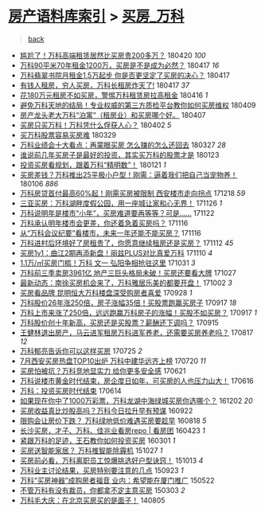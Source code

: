 [房产语料库索引](../../README.md)  > [买房_万科](买房_万科.md)
====
> [back](../README.md)

- [尴尬了！万科高端租赁居然比买房贵200多万？](http://jkwz.applinzi.com/ittc/7094000840723661840.html#%E5%B0%B4%E5%B0%AC%E4%BA%86%EF%BC%81%E4%B8%87%E7%A7%91%E9%AB%98%E7%AB%AF%E7%A7%9F%E8%B5%81%E5%B1%85%E7%84%B6%E6%AF%94%E4%B9%B0%E6%88%BF%E8%B4%B5200%E5%A4%9A%E4%B8%87%EF%BC%9F) 180420 *100* 
- [万科90平米70年租金1200万，买房是不是成为必然？](http://jkwz.applinzi.com/ittc/7092938564985947142.html#%E4%B8%87%E7%A7%9190%E5%B9%B3%E7%B1%B370%E5%B9%B4%E7%A7%9F%E9%87%911200%E4%B8%87%EF%BC%8C%E4%B9%B0%E6%88%BF%E6%98%AF%E4%B8%8D%E6%98%AF%E6%88%90%E4%B8%BA%E5%BF%85%E7%84%B6%EF%BC%9F) 180417 *16* 
- [万科翡翠书院月租金1.5万起步 你是否更坚定了买房的决心？](http://jkwz.applinzi.com/ittc/7092884793148834832.html#%E4%B8%87%E7%A7%91%E7%BF%A1%E7%BF%A0%E4%B9%A6%E9%99%A2%E6%9C%88%E7%A7%9F%E9%87%911.5%E4%B8%87%E8%B5%B7%E6%AD%A5+%E4%BD%A0%E6%98%AF%E5%90%A6%E6%9B%B4%E5%9D%9A%E5%AE%9A%E4%BA%86%E4%B9%B0%E6%88%BF%E7%9A%84%E5%86%B3%E5%BF%83%EF%BC%9F) 180417  
- [有钱人租房，穷人买房，万科长租房炸天了!](http://jkwz.applinzi.com/ittc/7092880885454210059.html#%E6%9C%89%E9%92%B1%E4%BA%BA%E7%A7%9F%E6%88%BF%EF%BC%8C%E7%A9%B7%E4%BA%BA%E4%B9%B0%E6%88%BF%EF%BC%8C%E4%B8%87%E7%A7%91%E9%95%BF%E7%A7%9F%E6%88%BF%E7%82%B8%E5%A4%A9%E4%BA%86%21) 180417 *37* 
- [花180万元租房不如买房，警惕万科租赁房拉高租金](http://jkwz.applinzi.com/ittc/7092709835756012551.html#%E8%8A%B1180%E4%B8%87%E5%85%83%E7%A7%9F%E6%88%BF%E4%B8%8D%E5%A6%82%E4%B9%B0%E6%88%BF%EF%BC%8C%E8%AD%A6%E6%83%95%E4%B8%87%E7%A7%91%E7%A7%9F%E8%B5%81%E6%88%BF%E6%8B%89%E9%AB%98%E7%A7%9F%E9%87%91) 180416 *1* 
- [避免万科天地的结局！专业权威的第三方质检平台教你如何买房维权](http://jkwz.applinzi.com/ittc/7089921142678881291.html#%E9%81%BF%E5%85%8D%E4%B8%87%E7%A7%91%E5%A4%A9%E5%9C%B0%E7%9A%84%E7%BB%93%E5%B1%80%EF%BC%81%E4%B8%93%E4%B8%9A%E6%9D%83%E5%A8%81%E7%9A%84%E7%AC%AC%E4%B8%89%E6%96%B9%E8%B4%A8%E6%A3%80%E5%B9%B3%E5%8F%B0%E6%95%99%E4%BD%A0%E5%A6%82%E4%BD%95%E4%B9%B0%E6%88%BF%E7%BB%B4%E6%9D%83) 180409  
- [房产龙头老大万科“泊寓”（租房业）和买房哪个好。](http://jkwz.applinzi.com/ittc/7089270727381615623.html#%E6%88%BF%E4%BA%A7%E9%BE%99%E5%A4%B4%E8%80%81%E5%A4%A7%E4%B8%87%E7%A7%91%E2%80%9C%E6%B3%8A%E5%AF%93%E2%80%9D%EF%BC%88%E7%A7%9F%E6%88%BF%E4%B8%9A%EF%BC%89%E5%92%8C%E4%B9%B0%E6%88%BF%E5%93%AA%E4%B8%AA%E5%A5%BD%E3%80%82) 180407  
- [买房只买万科！万科凭什么俘获人心？](http://jkwz.applinzi.com/ittc/7087366902890628103.html#%E4%B9%B0%E6%88%BF%E5%8F%AA%E4%B9%B0%E4%B8%87%E7%A7%91%EF%BC%81%E4%B8%87%E7%A7%91%E5%87%AD%E4%BB%80%E4%B9%88%E4%BF%98%E8%8E%B7%E4%BA%BA%E5%BF%83%EF%BC%9F) 180402 *5* 
- [买万科股票容易买房难](http://jkwz.applinzi.com/ittc/7086024831202231312.html#%E4%B9%B0%E4%B8%87%E7%A7%91%E8%82%A1%E7%A5%A8%E5%AE%B9%E6%98%93%E4%B9%B0%E6%88%BF%E9%9A%BE) 180329  
- [万科业绩会十大看点：再蒙眼买房 怎么赚的怎么还回去](http://jkwz.applinzi.com/ittc/7085122715105362954.html#%E4%B8%87%E7%A7%91%E4%B8%9A%E7%BB%A9%E4%BC%9A%E5%8D%81%E5%A4%A7%E7%9C%8B%E7%82%B9%EF%BC%9A%E5%86%8D%E8%92%99%E7%9C%BC%E4%B9%B0%E6%88%BF+%E6%80%8E%E4%B9%88%E8%B5%9A%E7%9A%84%E6%80%8E%E4%B9%88%E8%BF%98%E5%9B%9E%E5%8E%BB) 180327 *28* 
- [谁说前几年买房子是最好的投资，其实买万科的股票才是](http://jkwz.applinzi.com/ittc/7061732467797394443.html#%E8%B0%81%E8%AF%B4%E5%89%8D%E5%87%A0%E5%B9%B4%E4%B9%B0%E6%88%BF%E5%AD%90%E6%98%AF%E6%9C%80%E5%A5%BD%E7%9A%84%E6%8A%95%E8%B5%84%EF%BC%8C%E5%85%B6%E5%AE%9E%E4%B9%B0%E4%B8%87%E7%A7%91%E7%9A%84%E8%82%A1%E7%A5%A8%E6%89%8D%E6%98%AF) 180123  
- [投资买房看规划，跟着万科“精明数”！](http://jkwz.applinzi.com/ittc/7060768814377993233.html#%E6%8A%95%E8%B5%84%E4%B9%B0%E6%88%BF%E7%9C%8B%E8%A7%84%E5%88%92%EF%BC%8C%E8%B7%9F%E7%9D%80%E4%B8%87%E7%A7%91%E2%80%9C%E7%B2%BE%E6%98%8E%E6%95%B0%E2%80%9D%EF%BC%81) 180121 *1* 
- [买房差钱？万科推出25平极小户型！刚需：逼着我们把自己当宠物养！](http://jkwz.applinzi.com/ittc/7055511351496016902.html#%E4%B9%B0%E6%88%BF%E5%B7%AE%E9%92%B1%EF%BC%9F%E4%B8%87%E7%A7%91%E6%8E%A8%E5%87%BA25%E5%B9%B3%E6%9E%81%E5%B0%8F%E6%88%B7%E5%9E%8B%EF%BC%81%E5%88%9A%E9%9C%80%EF%BC%9A%E9%80%BC%E7%9D%80%E6%88%91%E4%BB%AC%E6%8A%8A%E8%87%AA%E5%B7%B1%E5%BD%93%E5%AE%A0%E7%89%A9%E5%85%BB%EF%BC%81) 180106 *886* 
- [万科房贷首付最高60%起！刚需买房被限制 西安楼市走向拐点](http://jkwz.applinzi.com/ittc/7048409667221324817.html#%E4%B8%87%E7%A7%91%E6%88%BF%E8%B4%B7%E9%A6%96%E4%BB%98%E6%9C%80%E9%AB%9860%25%E8%B5%B7%EF%BC%81%E5%88%9A%E9%9C%80%E4%B9%B0%E6%88%BF%E8%A2%AB%E9%99%90%E5%88%B6+%E8%A5%BF%E5%AE%89%E6%A5%BC%E5%B8%82%E8%B5%B0%E5%90%91%E6%8B%90%E7%82%B9) 171218 *59* 
- [三亚买房：万科湖畔度假公园，用一座城让家和心无界！](http://jkwz.applinzi.com/ittc/7039478151141393424.html#%E4%B8%89%E4%BA%9A%E4%B9%B0%E6%88%BF%EF%BC%9A%E4%B8%87%E7%A7%91%E6%B9%96%E7%95%94%E5%BA%A6%E5%81%87%E5%85%AC%E5%9B%AD%EF%BC%8C%E7%94%A8%E4%B8%80%E5%BA%A7%E5%9F%8E%E8%AE%A9%E5%AE%B6%E5%92%8C%E5%BF%83%E6%97%A0%E7%95%8C%EF%BC%81) 171126 *1* 
- [万科说明年是楼市“小年”，买房难道要再等等？可是……](http://jkwz.applinzi.com/ittc/7038725481787032593.html#%E4%B8%87%E7%A7%91%E8%AF%B4%E6%98%8E%E5%B9%B4%E6%98%AF%E6%A5%BC%E5%B8%82%E2%80%9C%E5%B0%8F%E5%B9%B4%E2%80%9D%EF%BC%8C%E4%B9%B0%E6%88%BF%E9%9A%BE%E9%81%93%E8%A6%81%E5%86%8D%E7%AD%89%E7%AD%89%EF%BC%9F%E5%8F%AF%E6%98%AF%E2%80%A6%E2%80%A6) 171122  
- [万科承认明年楼市会更差，你还着急着买房吗？](http://jkwz.applinzi.com/ittc/7036579209558901776.html#%E4%B8%87%E7%A7%91%E6%89%BF%E8%AE%A4%E6%98%8E%E5%B9%B4%E6%A5%BC%E5%B8%82%E4%BC%9A%E6%9B%B4%E5%B7%AE%EF%BC%8C%E4%BD%A0%E8%BF%98%E7%9D%80%E6%80%A5%E7%9D%80%E4%B9%B0%E6%88%BF%E5%90%97%EF%BC%9F) 171116  
- [从“万科会议纪要”看楼市，未来一年还能不能买房？](http://jkwz.applinzi.com/ittc/7036521150534910992.html#%E4%BB%8E%E2%80%9C%E4%B8%87%E7%A7%91%E4%BC%9A%E8%AE%AE%E7%BA%AA%E8%A6%81%E2%80%9D%E7%9C%8B%E6%A5%BC%E5%B8%82%EF%BC%8C%E6%9C%AA%E6%9D%A5%E4%B8%80%E5%B9%B4%E8%BF%98%E8%83%BD%E4%B8%8D%E8%83%BD%E4%B9%B0%E6%88%BF%EF%BC%9F) 171116  
- [万科进村后环境好了房租贵了，你愿意继续租房还是买房？](http://jkwz.applinzi.com/ittc/7035099732261733392.html#%E4%B8%87%E7%A7%91%E8%BF%9B%E6%9D%91%E5%90%8E%E7%8E%AF%E5%A2%83%E5%A5%BD%E4%BA%86%E6%88%BF%E7%A7%9F%E8%B4%B5%E4%BA%86%EF%BC%8C%E4%BD%A0%E6%84%BF%E6%84%8F%E7%BB%A7%E7%BB%AD%E7%A7%9F%E6%88%BF%E8%BF%98%E6%98%AF%E4%B9%B0%E6%88%BF%EF%BC%9F) 171112 *45* 
- [买房1v1：曲江2期再添新盘！丽兹PLUS对比真爱万科](http://jkwz.applinzi.com/ittc/7034098804767327248.html#%E4%B9%B0%E6%88%BF1v1%EF%BC%9A%E6%9B%B2%E6%B1%9F2%E6%9C%9F%E5%86%8D%E6%B7%BB%E6%96%B0%E7%9B%98%EF%BC%81%E4%B8%BD%E5%85%B9PLUS%E5%AF%B9%E6%AF%94%E7%9C%9F%E7%88%B1%E4%B8%87%E7%A7%91) 171110 *4* 
- [1.1万/㎡买房门槛！万科 文一 弘阳争相抢驻这里](http://jkwz.applinzi.com/ittc/7030566443115086864.html#1.1%E4%B8%87%2F%E3%8E%A1%E4%B9%B0%E6%88%BF%E9%97%A8%E6%A7%9B%EF%BC%81%E4%B8%87%E7%A7%91+%E6%96%87%E4%B8%80+%E5%BC%98%E9%98%B3%E4%BA%89%E7%9B%B8%E6%8A%A2%E9%A9%BB%E8%BF%99%E9%87%8C) 171031 *3* 
- [万科前三季卖房3961亿 地产三巨头格局未破！买房还要看大牌](http://jkwz.applinzi.com/ittc/7029130910052647952.html#%E4%B8%87%E7%A7%91%E5%89%8D%E4%B8%89%E5%AD%A3%E5%8D%96%E6%88%BF3961%E4%BA%BF+%E5%9C%B0%E4%BA%A7%E4%B8%89%E5%B7%A8%E5%A4%B4%E6%A0%BC%E5%B1%80%E6%9C%AA%E7%A0%B4%EF%BC%81%E4%B9%B0%E6%88%BF%E8%BF%98%E8%A6%81%E7%9C%8B%E5%A4%A7%E7%89%8C) 171027  
- [最新动态：南徐买房机会来了，万科雅居乐美的都要开盘！](http://jkwz.applinzi.com/ittc/7019768296533132304.html#%E6%9C%80%E6%96%B0%E5%8A%A8%E6%80%81%EF%BC%9A%E5%8D%97%E5%BE%90%E4%B9%B0%E6%88%BF%E6%9C%BA%E4%BC%9A%E6%9D%A5%E4%BA%86%EF%BC%8C%E4%B8%87%E7%A7%91%E9%9B%85%E5%B1%85%E4%B9%90%E7%BE%8E%E7%9A%84%E9%83%BD%E8%A6%81%E5%BC%80%E7%9B%98%EF%BC%81) 171002 *3* 
- [买房看品牌 昆明恒大万科楼盘深受购房者喜爱](http://jkwz.applinzi.com/ittc/7018288736704660496.html#%E4%B9%B0%E6%88%BF%E7%9C%8B%E5%93%81%E7%89%8C+%E6%98%86%E6%98%8E%E6%81%92%E5%A4%A7%E4%B8%87%E7%A7%91%E6%A5%BC%E7%9B%98%E6%B7%B1%E5%8F%97%E8%B4%AD%E6%88%BF%E8%80%85%E5%96%9C%E7%88%B1) 170928 *1* 
- [万科股价26年涨250倍，房子涨幅35倍！买股票跑赢买房子](http://jkwz.applinzi.com/ittc/7014209428004537360.html#%E4%B8%87%E7%A7%91%E8%82%A1%E4%BB%B726%E5%B9%B4%E6%B6%A8250%E5%80%8D%EF%BC%8C%E6%88%BF%E5%AD%90%E6%B6%A8%E5%B9%8535%E5%80%8D%EF%BC%81%E4%B9%B0%E8%82%A1%E7%A5%A8%E8%B7%91%E8%B5%A2%E4%B9%B0%E6%88%BF%E5%AD%90) 170917 *18* 
- [万科上市来涨了250倍，远远跑赢万科房子的涨幅！买股不如买房？](http://jkwz.applinzi.com/ittc/7014209427962594320.html#%E4%B8%87%E7%A7%91%E4%B8%8A%E5%B8%82%E6%9D%A5%E6%B6%A8%E4%BA%86250%E5%80%8D%EF%BC%8C%E8%BF%9C%E8%BF%9C%E8%B7%91%E8%B5%A2%E4%B8%87%E7%A7%91%E6%88%BF%E5%AD%90%E7%9A%84%E6%B6%A8%E5%B9%85%EF%BC%81%E4%B9%B0%E8%82%A1%E4%B8%8D%E5%A6%82%E4%B9%B0%E6%88%BF%EF%BC%9F) 170917 *1* 
- [万科股价创十年新高，买房还是买股票？薪酬还下调吗？](http://jkwz.applinzi.com/ittc/7013502867137365009.html#%E4%B8%87%E7%A7%91%E8%82%A1%E4%BB%B7%E5%88%9B%E5%8D%81%E5%B9%B4%E6%96%B0%E9%AB%98%EF%BC%8C%E4%B9%B0%E6%88%BF%E8%BF%98%E6%98%AF%E4%B9%B0%E8%82%A1%E7%A5%A8%EF%BC%9F%E8%96%AA%E9%85%AC%E8%BF%98%E4%B8%8B%E8%B0%83%E5%90%97%EF%BC%9F) 170915  
- [王健林退出房产，马云进军租房万科进军养老，还需要买房养老吗？](http://jkwz.applinzi.com/ittc/7002801489280762896.html#%E7%8E%8B%E5%81%A5%E6%9E%97%E9%80%80%E5%87%BA%E6%88%BF%E4%BA%A7%EF%BC%8C%E9%A9%AC%E4%BA%91%E8%BF%9B%E5%86%9B%E7%A7%9F%E6%88%BF%E4%B8%87%E7%A7%91%E8%BF%9B%E5%86%9B%E5%85%BB%E8%80%81%EF%BC%8C%E8%BF%98%E9%9C%80%E8%A6%81%E4%B9%B0%E6%88%BF%E5%85%BB%E8%80%81%E5%90%97%EF%BC%9F) 170817 *12* 
- [万科郁亮告诉你可以这样买房](http://jkwz.applinzi.com/ittc/6994305247697437713.html#%E4%B8%87%E7%A7%91%E9%83%81%E4%BA%AE%E5%91%8A%E8%AF%89%E4%BD%A0%E5%8F%AF%E4%BB%A5%E8%BF%99%E6%A0%B7%E4%B9%B0%E6%88%BF) 170725 *2* 
- [7月西安买房热盘TOP10出炉 万科中建华远齐上榜](http://jkwz.applinzi.com/ittc/6992164704066470928.html#7%E6%9C%88%E8%A5%BF%E5%AE%89%E4%B9%B0%E6%88%BF%E7%83%AD%E7%9B%98TOP10%E5%87%BA%E7%82%89+%E4%B8%87%E7%A7%91%E4%B8%AD%E5%BB%BA%E5%8D%8E%E8%BF%9C%E9%BD%90%E4%B8%8A%E6%A6%9C) 170720 *11* 
- [买房怕被坑？万科竞地显实力 给你更多安全感](http://jkwz.applinzi.com/ittc/6981659839166940164.html#%E4%B9%B0%E6%88%BF%E6%80%95%E8%A2%AB%E5%9D%91%EF%BC%9F%E4%B8%87%E7%A7%91%E7%AB%9E%E5%9C%B0%E6%98%BE%E5%AE%9E%E5%8A%9B+%E7%BB%99%E4%BD%A0%E6%9B%B4%E5%A4%9A%E5%AE%89%E5%85%A8%E6%84%9F) 170621  
- [万科说楼市黄金时代结束，房企度日如年，可买房的人也压力山大！](http://jkwz.applinzi.com/ittc/6979887397054448645.html#%E4%B8%87%E7%A7%91%E8%AF%B4%E6%A5%BC%E5%B8%82%E9%BB%84%E9%87%91%E6%97%B6%E4%BB%A3%E7%BB%93%E6%9D%9F%EF%BC%8C%E6%88%BF%E4%BC%81%E5%BA%A6%E6%97%A5%E5%A6%82%E5%B9%B4%EF%BC%8C%E5%8F%AF%E4%B9%B0%E6%88%BF%E7%9A%84%E4%BA%BA%E4%B9%9F%E5%8E%8B%E5%8A%9B%E5%B1%B1%E5%A4%A7%EF%BC%81) 170616  
- [万科：投资买房时代结束](http://jkwz.applinzi.com/ittc/6979067360127222788.html#%E4%B8%87%E7%A7%91%EF%BC%9A%E6%8A%95%E8%B5%84%E4%B9%B0%E6%88%BF%E6%97%B6%E4%BB%A3%E7%BB%93%E6%9D%9F) 170614  
- [如果现在你中了1000万彩票，万科龙湖中海绿城买房你选哪个？](http://jkwz.applinzi.com/ittc/6907002922096657413.html#%E5%A6%82%E6%9E%9C%E7%8E%B0%E5%9C%A8%E4%BD%A0%E4%B8%AD%E4%BA%861000%E4%B8%87%E5%BD%A9%E7%A5%A8%EF%BC%8C%E4%B8%87%E7%A7%91%E9%BE%99%E6%B9%96%E4%B8%AD%E6%B5%B7%E7%BB%BF%E5%9F%8E%E4%B9%B0%E6%88%BF%E4%BD%A0%E9%80%89%E5%93%AA%E4%B8%AA%EF%BC%9F) 161202 *20* 
- [买房收益真比炒股高吗？万科今日拉升早有预谋](http://jkwz.applinzi.com/ittc/6880742435235300356.html#%E4%B9%B0%E6%88%BF%E6%94%B6%E7%9B%8A%E7%9C%9F%E6%AF%94%E7%82%92%E8%82%A1%E9%AB%98%E5%90%97%EF%BC%9F%E4%B8%87%E7%A7%91%E4%BB%8A%E6%97%A5%E6%8B%89%E5%8D%87%E6%97%A9%E6%9C%89%E9%A2%84%E8%B0%8B) 160922  
- [限购会让房价下跌？ 万科绿地低价难遇买房要趁早](http://jkwz.applinzi.com/ittc/6867597883561477124.html#%E9%99%90%E8%B4%AD%E4%BC%9A%E8%AE%A9%E6%88%BF%E4%BB%B7%E4%B8%8B%E8%B7%8C%EF%BC%9F+%E4%B8%87%E7%A7%91%E7%BB%BF%E5%9C%B0%E4%BD%8E%E4%BB%B7%E9%9A%BE%E9%81%87%E4%B9%B0%E6%88%BF%E8%A6%81%E8%B6%81%E6%97%A9) 160818 *5* 
- [长沙买房，才子、万科、佳兆业看房repo | 看房团](http://jkwz.applinzi.com/ittc/6824369566498948101.html#%E9%95%BF%E6%B2%99%E4%B9%B0%E6%88%BF%EF%BC%8C%E6%89%8D%E5%AD%90%E3%80%81%E4%B8%87%E7%A7%91%E3%80%81%E4%BD%B3%E5%85%86%E4%B8%9A%E7%9C%8B%E6%88%BFrepo+%7C+%E7%9C%8B%E6%88%BF%E5%9B%A2) 160423 *1* 
- [紧跟万科的足迹，王石教你如何投资买房](http://jkwz.applinzi.com/ittc/6804647548778185733.html#%E7%B4%A7%E8%B7%9F%E4%B8%87%E7%A7%91%E7%9A%84%E8%B6%B3%E8%BF%B9%EF%BC%8C%E7%8E%8B%E7%9F%B3%E6%95%99%E4%BD%A0%E5%A6%82%E4%BD%95%E6%8A%95%E8%B5%84%E4%B9%B0%E6%88%BF) 160301 *1* 
- [买房送智能家居？ 万科推智能除霾机](http://jkwz.applinzi.com/ittc/6757783964400550917.html#%E4%B9%B0%E6%88%BF%E9%80%81%E6%99%BA%E8%83%BD%E5%AE%B6%E5%B1%85%EF%BC%9F+%E4%B8%87%E7%A7%91%E6%8E%A8%E6%99%BA%E8%83%BD%E9%99%A4%E9%9C%BE%E6%9C%BA) 151027 *1* 
- [买房前必看，万科离职员工惊爆挑选好户型诀窍！](http://jkwz.applinzi.com/ittc/6752710839226123269.html#%E4%B9%B0%E6%88%BF%E5%89%8D%E5%BF%85%E7%9C%8B%EF%BC%8C%E4%B8%87%E7%A7%91%E7%A6%BB%E8%81%8C%E5%91%98%E5%B7%A5%E6%83%8A%E7%88%86%E6%8C%91%E9%80%89%E5%A5%BD%E6%88%B7%E5%9E%8B%E8%AF%80%E7%AA%8D%EF%BC%81) 151013 *4* 
- [万科业主讨论结果，买房特别要注意的几点](http://jkwz.applinzi.com/ittc/6745277328873882628.html#%E4%B8%87%E7%A7%91%E4%B8%9A%E4%B8%BB%E8%AE%A8%E8%AE%BA%E7%BB%93%E6%9E%9C%EF%BC%8C%E4%B9%B0%E6%88%BF%E7%89%B9%E5%88%AB%E8%A6%81%E6%B3%A8%E6%84%8F%E7%9A%84%E5%87%A0%E7%82%B9) 150923 *1* 
- [万科“买房神器”成购房者福音 业内：希望能在厦门推广](http://jkwz.applinzi.com/ittc/547650611413886008.html#%E4%B8%87%E7%A7%91%E2%80%9C%E4%B9%B0%E6%88%BF%E7%A5%9E%E5%99%A8%E2%80%9D%E6%88%90%E8%B4%AD%E6%88%BF%E8%80%85%E7%A6%8F%E9%9F%B3+%E4%B8%9A%E5%86%85%EF%BC%9A%E5%B8%8C%E6%9C%9B%E8%83%BD%E5%9C%A8%E5%8E%A6%E9%97%A8%E6%8E%A8%E5%B9%BF) 150522  
- [不管万科有没有裁员，你都拿不定主意买房](http://jkwz.applinzi.com/ittc/547650611396510375.html#%E4%B8%8D%E7%AE%A1%E4%B8%87%E7%A7%91%E6%9C%89%E6%B2%A1%E6%9C%89%E8%A3%81%E5%91%98%EF%BC%8C%E4%BD%A0%E9%83%BD%E6%8B%BF%E4%B8%8D%E5%AE%9A%E4%B8%BB%E6%84%8F%E4%B9%B0%E6%88%BF) 150303 *2* 
- [万科毛大庆：在北京买房买的是面子！](http://jkwz.applinzi.com/ittc/547650611370181791.html#%E4%B8%87%E7%A7%91%E6%AF%9B%E5%A4%A7%E5%BA%86%EF%BC%9A%E5%9C%A8%E5%8C%97%E4%BA%AC%E4%B9%B0%E6%88%BF%E4%B9%B0%E7%9A%84%E6%98%AF%E9%9D%A2%E5%AD%90%EF%BC%81) 140805  
